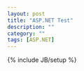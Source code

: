 ```yaml
---
layout: post
title: "ASP.NET Test"
description: ""
category: ""
tags: [ASP.NET]
---
```

{% include JB/setup %}
